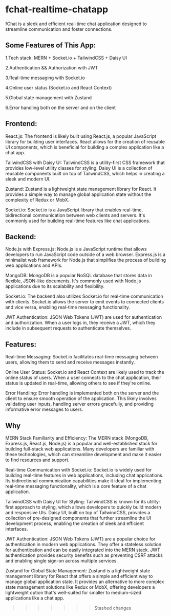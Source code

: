 # fchat-realtime-chatapp
fChat is a sleek and efficient real-time chat application designed to streamline communication and foster connections.

## Some Features of This App:
1.Tech stack: MERN + Socket.io + TailwindCSS + Daisy UI

2.Authentication && Authorization with JWT

3.Real-time messaging with Socket.io

4.Online user status (Socket.io and React Context)

5.Global state management with Zustand

6.Error handling both on the server and on the client

## Frontend:

React.js: The frontend is likely built using React.js, a popular JavaScript library for building user interfaces. React allows for the creation of reusable UI components, which is beneficial for building a complex application like a chat app.

TailwindCSS with Daisy UI: TailwindCSS is a utility-first CSS framework that provides low-level utility classes for styling. Daisy UI is a collection of reusable components built on top of TailwindCSS, which helps in creating a sleek and modern UI.

Zustand: Zustand is a lightweight state management library for React. It provides a simple way to manage global application state without the complexity of Redux or MobX.

Socket.io: Socket.io is a JavaScript library that enables real-time, bidirectional communication between web clients and servers. It's commonly used for building real-time features like chat applications.

## Backend:

Node.js with Express.js: Node.js is a JavaScript runtime that allows developers to run JavaScript code outside of a web browser. Express.js is a minimalist web framework for Node.js that simplifies the process of building web applications and APIs.

MongoDB: MongoDB is a popular NoSQL database that stores data in flexible, JSON-like documents. It's commonly used with Node.js applications due to its scalability and flexibility.

Socket.io: The backend also utilizes Socket.io for real-time communication with clients. Socket.io allows the server to emit events to connected clients and vice versa, enabling real-time messaging functionality.

JWT Authentication: JSON Web Tokens (JWT) are used for authentication and authorization. When a user logs in, they receive a JWT, which they include in subsequent requests to authenticate themselves.

## Features:

Real-time Messaging: Socket.io facilitates real-time messaging between users, allowing them to send and receive messages instantly.

Online User Status: Socket.io and React Context are likely used to track the online status of users. When a user connects to the chat application, their status is updated in real-time, allowing others to see if they're online.

Error Handling: Error handling is implemented both on the server and the client to ensure smooth operation of the application. This likely involves validating user inputs, handling server errors gracefully, and providing informative error messages to users.


## Why

MERN Stack Familiarity and Efficiency: The MERN stack (MongoDB, Express.js, React.js, Node.js) is a popular and well-established stack for building full-stack web applications. Many developers are familiar with these technologies, which can streamline development and make it easier to find resources and support.


Real-time Communication with Socket.io: Socket.io is widely used for building real-time features in web applications, including chat applications. Its bidirectional communication capabilities make it ideal for implementing real-time messaging functionality, which is a core feature of a chat application.


TailwindCSS with Daisy UI for Styling: TailwindCSS is known for its utility-first approach to styling, which allows developers to quickly build modern and responsive UIs. Daisy UI, built on top of TailwindCSS, provides a collection of pre-designed components that further streamline the UI development process, enabling the creation of sleek and efficient interfaces.


JWT Authentication: JSON Web Tokens (JWT) are a popular choice for authentication in modern web applications. They offer a stateless solution for authentication and can be easily integrated into the MERN stack. JWT authentication provides security benefits such as preventing CSRF attacks and enabling single sign-on across multiple services.


Zustand for Global State Management: Zustand is a lightweight state management library for React that offers a simple and efficient way to manage global application state. It provides an alternative to more complex state management solutions like Redux or MobX, offering developers a lightweight option that's well-suited for smaller to medium-sized applications like a chat app.
>>>>>>> Stashed changes
